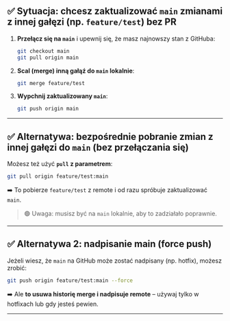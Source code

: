 ## ✅ **Sytuacja: chcesz zaktualizować `main` zmianami z innej gałęzi (np. `feature/test`) bez PR**

1. **Przełącz się na `main`** i upewnij się, że masz najnowszy stan z GitHuba:

   ```bash
   git checkout main
   git pull origin main
   ```

2. **Scal (merge) inną gałąź do `main` lokalnie**:

   ```bash
   git merge feature/test
   ```

3. **Wypchnij zaktualizowany `main`**:

   ```bash
   git push origin main
   ```

---

## ✅ **Alternatywa: bezpośrednie pobranie zmian z innej gałęzi do `main` (bez przełączania się)**

Możesz też użyć **`pull` z parametrem**:

```bash
git pull origin feature/test:main
```

➡️ To pobierze `feature/test` z remote i od razu spróbuje zaktualizować `main`.

> 🟢 Uwaga: musisz być na `main` lokalnie, aby to zadziałało poprawnie.

---

## ✅ **Alternatywa 2: nadpisanie main (force push)**

Jeżeli wiesz, że `main` na GitHub może zostać nadpisany (np. hotfix), możesz zrobić:

```bash
git push origin feature/test:main --force
```

➡️ Ale **to usuwa historię merge i nadpisuje remote** – używaj tylko w hotfixach lub gdy jesteś pewien.

---
